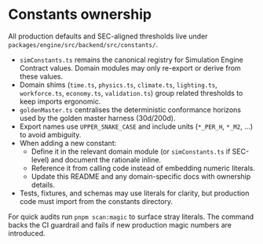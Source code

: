 # Constants ownership

All production defaults and SEC-aligned thresholds live under `packages/engine/src/backend/src/constants/`.

- `simConstants.ts` remains the canonical registry for Simulation Engine Contract values. Domain modules may only re-export or derive from these values.
- Domain shims (`time.ts`, `physics.ts`, `climate.ts`, `lighting.ts`, `workforce.ts`, `economy.ts`, `validation.ts`) group related thresholds to keep imports ergonomic.
- `goldenMaster.ts` centralises the deterministic conformance horizons used by the golden master harness (30d/200d).
- Export names use `UPPER_SNAKE_CASE` and include units (`*_PER_H`, `*_M2`, …) to avoid ambiguity.
- When adding a new constant:
  - Define it in the relevant domain module (or `simConstants.ts` if SEC-level) and document the rationale inline.
  - Reference it from calling code instead of embedding numeric literals.
  - Update this README and any domain-specific docs with ownership details.
- Tests, fixtures, and schemas may use literals for clarity, but production code must import from the constants directory.

For quick audits run `pnpm scan:magic` to surface stray literals. The command backs the CI guardrail and fails if new production magic numbers are introduced.
